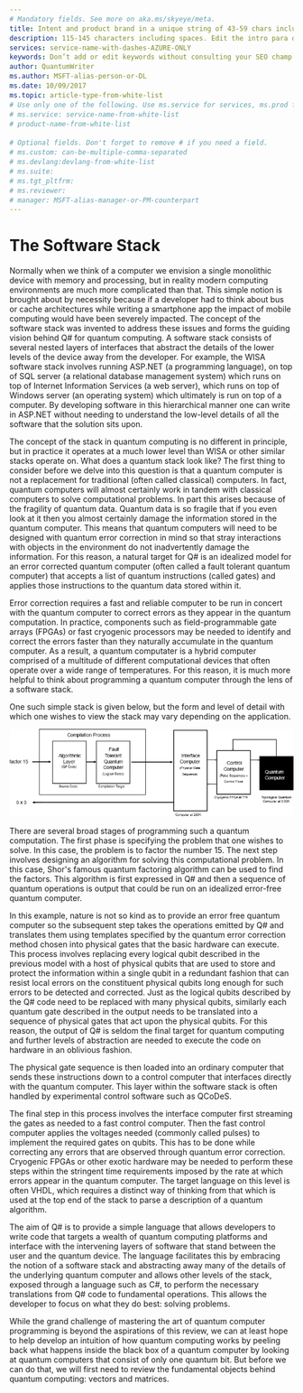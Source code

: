 ```yaml
---
# Mandatory fields. See more on aka.ms/skyeye/meta.
title: Intent and product brand in a unique string of 43-59 chars including spaces | Microsoft Docs 
description: 115-145 characters including spaces. Edit the intro para describing article intent to fit here. This abstract displays in the search result.
services: service-name-with-dashes-AZURE-ONLY 
keywords: Don’t add or edit keywords without consulting your SEO champ.
author: QuantumWriter
ms.author: MSFT-alias-person-or-DL
ms.date: 10/09/2017
ms.topic: article-type-from-white-list
# Use only one of the following. Use ms.service for services, ms.prod for on-prem. Remove the # before the relevant field.
# ms.service: service-name-from-white-list
# product-name-from-white-list

# Optional fields. Don't forget to remove # if you need a field.
# ms.custom: can-be-multiple-comma-separated
# ms.devlang:devlang-from-white-list
# ms.suite: 
# ms.tgt_pltfrm:
# ms.reviewer:
# manager: MSFT-alias-manager-or-PM-counterpart
---
```

# The Software Stack
Normally when we think of a computer we envision a single monolithic device with memory and processing, but in reality modern computing environments are much more complicated than that.  This simple notion is brought about by necessity because if a developer had to think about bus or cache architectures while writing a smartphone app the impact of mobile computing would have been severely impacted.  The concept of the software stack was invented to address these issues and forms the guiding vision behind Q# for quantum computing.  A software stack consists of several nested layers of interfaces that abstract the details of the lower levels of the device away from the developer.  For example, the WISA software stack involves running ASP.NET (a programming language), on top of SQL server (a relational database management system) which runs on top of Internet Information Services (a web server), which runs on top of Windows server (an operating system) which ultimately is run on top of a computer.  By developing software in this hierarchical manner one can write in ASP.NET without needing to understand the low-level details of all the software that the solution sits upon.

The concept of the stack in quantum computing is no different in principle, but in practice it operates at a much lower level than WISA or other similar stacks operate on.  What does a quantum stack  look like?  The first thing to consider before we delve into this question is that a quantum computer is not a replacement for traditional (often called classical) computers.  In fact, quantum computers will almost certainly work in tandem with classical computers to solve computational problems.  In part this arises because of the fragility of quantum data.  Quantum data is so fragile that if you even look at it then you almost certainly damage the information stored in the quantum computer.  This means that quantum computers will need to be designed with quantum error correction in mind so that stray interactions with objects in the environment do not inadvertently damage the information.   For this reason, a natural target for Q# is an idealized model for an error corrected quantum computer (often called a fault tolerant quantum computer) that accepts a list of quantum instructions (called gates) and applies those instructions to the quantum data stored within it.

Error correction requires a fast and reliable computer to be run in concert with the quantum computer to correct errors as they appear in the quantum computation.  In practice, components such as field-programmable gate arrays (FPGAs) or fast cryogenic processors may be needed to identify and correct the errors faster than they naturally accumulate in the quantum computer.  As a result, a quantum computater is a hybrid computer comprised of a multitude of different computational devices that often operate over a wide range of temperatures.  For this reason, it is much more helpful to think about programming a quantum computer through the lens of a software stack.

One such simple stack is given below, but the form and level of detail with which one wishes to view the stack may vary depending on the application.

![Software stack](media/concepts_stack.png)

There are several broad stages of programming such a quantum computation.  The first phase is specifying the problem that one wishes to solve. In this case, the problem is to factor the number 15.  The next step involves designing an algorithm for solving this computational problem.  In this case, Shor's famous quantum factoring algorithm can be used to find the factors.  This algorithm is first expressed in Q# and then a sequence of quantum operations is output that could be run on an idealized error-free quantum computer.  

In this example, nature is not so kind as to provide an error free quantum computer so the subsequent step takes the operations emitted by Q# and translates them using templates specified by the quantum error correction method chosen into physical gates that the basic hardware can execute.  This process involves replacing every logical qubit described in the previous model with a host of physical qubits that are used to store and protect the information within a single qubit in a redundant fashion that can resist local errors on the constituent physical qubits long enough for such errors to be detected and corrected.  Just as the logical qubits described by the Q# code need to be replaced with many physical qubits, similarly each quantum gate described in the output needs to be translated into a sequence of physical gates that act upon the physical qubits.  For this reason, the output of Q# is seldom the final target for quantum computing and further levels of abstraction are needed to execute the code on hardware in an oblivious fashion.

The physical gate sequence is then loaded into an ordinary computer that sends these instructions down to a control computer that interfaces directly with the quantum computer.  This layer within the software stack is often handled by experimental control software such as QCoDeS.

The final step in this process involves the interface computer first streaming the gates as needed to a fast control computer. Then the fast control computer applies the voltages needed (commonly called pulses) to implement the required gates on qubits. This has to be done while correcting any errors that are observed through quantum error correction.  Cryogenic FPGAs or other exotic hardware may be needed to perform these steps within the stringent time requirements imposed by the rate at which errors appear in the quantum computer.  The target language on this level is often VHDL, which requires a distinct way of thinking from that which is used at the top end of the stack to parse a description of a quantum algorithm.

The aim of Q# is to provide a simple language that allows developers to write code that targets a wealth of quantum computing platforms and interface with the intervening layers of software that stand between the user and the quantum device.  The language facilitates this by embracing the notion of a software stack and abstracting away many of the details of the underlying quantum computer and allows other levels of the stack, exposed through a language such as C#, to perform the necessary translations from Q# code to fundamental operations.  This allows the developer to focus on what they do best: solving problems.   

While the grand challenge of mastering the art of quantum computer programming is beyond the aspirations of this review, we can at least hope to help develop an intuition of how quantum computing works by peeling back what happens inside the black box of a quantum computer by looking at quantum computers that consist of only one quantum bit.  But before we can do that, we will first need to review the fundamental objects behind quantum computing: vectors and matrices.